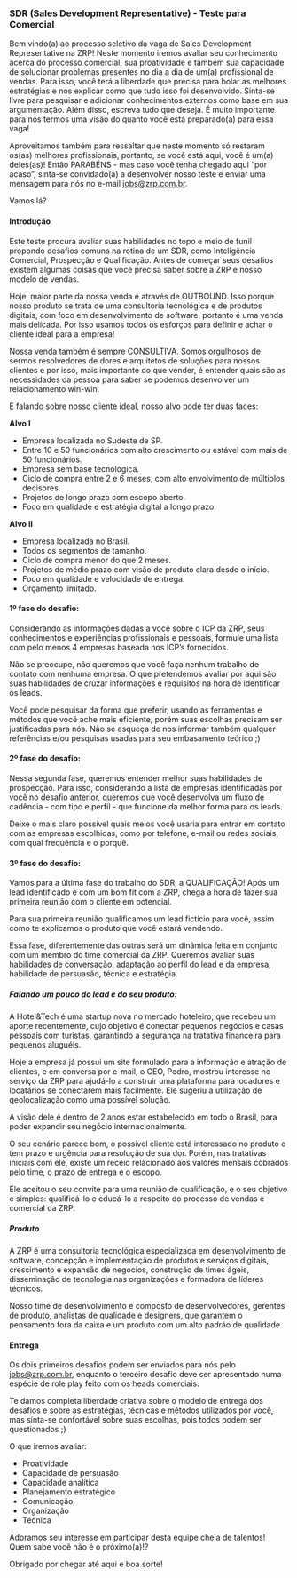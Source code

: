 ### SDR (Sales Development Representative) - Teste para Comercial

Bem vindo(a) ao processo seletivo da vaga de Sales Development Representative na ZRP!
Neste momento iremos avaliar seu conhecimento acerca do processo comercial, sua proatividade e também sua capacidade de solucionar problemas presentes no dia a dia de um(a) profissional de vendas. Para isso, você terá a liberdade que precisa para bolar as melhores estratégias e nos explicar como que tudo isso foi desenvolvido.
Sinta-se livre para pesquisar e adicionar conhecimentos externos como base em sua argumentação. Além disso, escreva tudo que deseja. É muito importante para nós termos uma visão do quanto você está preparado(a) para essa vaga!

Aproveitamos também para ressaltar que neste momento só restaram os(as) melhores profissionais, portanto, se você está aqui, você é um(a) deles(as)! Então PARABÉNS - mas caso você tenha chegado aqui “por acaso”, sinta-se convidado(a) a desenvolver nosso teste e enviar uma mensagem para nós no e-mail jobs@zrp.com.br.

Vamos lá?

#### Introdução

Este teste procura avaliar suas habilidades no topo e meio de funil propondo desafios comuns na rotina de um SDR, como Inteligência Comercial, Prospecção e Qualificação. Antes de começar seus desafios existem algumas coisas que você precisa saber sobre a ZRP e nosso modelo de vendas.

Hoje, maior parte da nossa venda é através de OUTBOUND. Isso porque nosso produto se trata de uma consultoria tecnológica e de produtos digitais, com foco em desenvolvimento de software, portanto é uma venda mais delicada. Por isso usamos todos os esforços para definir e achar o cliente ideal para a empresa!

Nossa venda também é sempre CONSULTIVA. Somos orgulhosos de sermos resolvedores de dores e arquitetos de soluções para nossos clientes e por isso, mais importante do que vender, é entender quais são as necessidades da pessoa para saber se podemos desenvolver um relacionamento win-win.

E falando sobre nosso cliente ideal, nosso alvo pode ter duas faces:

**Alvo I**
- Empresa localizada no Sudeste de SP.
- Entre 10 e 50 funcionários com alto crescimento ou estável com mais de 50 funcionários.
- Empresa sem base tecnológica.
- Ciclo de compra entre 2 e 6 meses, com alto envolvimento de múltiplos decisores.
- Projetos de longo prazo com escopo aberto.
- Foco em qualidade e estratégia digital a longo prazo.

**Alvo II**
- Empresa localizada no Brasil.
- Todos os segmentos de tamanho.
- Ciclo de compra menor do que 2 meses.
- Projetos de médio prazo com visão de produto clara desde o início.
- Foco em qualidade e velocidade de entrega.
- Orçamento limitado.

#### 1º fase do desafio:

Considerando as informações dadas a você sobre o ICP da ZRP, seus conhecimentos e experiências profissionais e pessoais, formule uma lista com pelo menos 4 empresas baseada nos ICP’s fornecidos.

Não se preocupe, não queremos que você faça nenhum trabalho de contato com nenhuma empresa. O que pretendemos avaliar por aqui são suas habilidades de cruzar informações e requisitos na hora de identificar os leads.

Você pode pesquisar da forma que preferir, usando as ferramentas e métodos que você ache mais eficiente, porém suas escolhas precisam ser justificadas para nós. Não se esqueça de nos informar também qualquer referências e/ou pesquisas usadas para seu embasamento teórico ;)

#### 2º fase do desafio:

Nessa segunda fase, queremos entender melhor suas habilidades de prospecção. Para isso, considerando a lista de empresas identificadas por você no desafio anterior, queremos que você desenvolva um fluxo de cadência - com tipo e perfil - que funcione da melhor forma para os leads.

Deixe o mais claro possível quais meios você usaria para entrar em contato com as empresas escolhidas, como por telefone, e-mail ou redes sociais, com qual frequência e o porquê.

#### 3º fase do desafio:

Vamos para a última fase do trabalho do SDR, a QUALIFICAÇÃO! Após um lead identificado e com um bom fit com a ZRP, chega a hora de fazer sua primeira reunião com o cliente em potencial.

Para sua primeira reunião qualificamos um lead fictício para você, assim como te explicamos o produto que você estará vendendo.

Essa fase, diferentemente das outras será um dinâmica feita em conjunto com um membro do time comercial da ZRP. Queremos avaliar suas habilidades de conversação, adaptação ao perfil do lead e da empresa, habilidade de persuasão, técnica e estratégia.

##### Falando um pouco do lead e do seu produto:

A Hotel&Tech é uma startup nova no mercado hoteleiro, que recebeu um aporte recentemente, cujo objetivo é conectar pequenos negócios e casas pessoais com turistas, garantindo a segurança na tratativa financeira para pequenos aluguéis.

Hoje a empresa já possui um site formulado para a informação e atração de clientes, e em conversa por e-mail, o CEO, Pedro, mostrou interesse no serviço da ZRP para ajudá-lo a construir uma plataforma para locadores e locatários se conectarem mais facilmente. Ele sugeriu a utilização de geolocalização como uma possível solução.

A visão dele é dentro de 2 anos estar estabelecido em todo o Brasil, para poder expandir seu negócio internacionalmente.

O seu cenário parece bom, o possível cliente está interessado no produto e tem prazo e urgência para resolução de sua dor. Porém, nas tratativas iniciais com ele, existe um receio relacionado aos valores mensais cobrados pelo time, o prazo de entrega e o escopo.

Ele aceitou o seu convite para uma reunião de qualificação, e o seu objetivo é simples: qualificá-lo e educá-lo a respeito do processo de vendas e comercial da ZRP.

##### Produto

A ZRP é uma consultoria tecnológica especializada em desenvolvimento de software, concepção e implementação de produtos e serviços digitais, crescimento e expansão de negócios, construção de times ágeis, disseminação de tecnologia nas organizações e formadora de líderes técnicos.

Nosso time de desenvolvimento é composto de desenvolvedores, gerentes de produto, analistas de qualidade e designers, que garantem o pensamento fora da caixa e um produto com um alto padrão de qualidade.


#### Entrega

Os dois primeiros desafios podem ser enviados para nós pelo jobs@zrp.com.br, enquanto o terceiro desafio deve ser apresentado numa espécie de role play feito com os heads comerciais.

Te damos completa liberdade criativa sobre o modelo de entrega dos desafios e sobre as estratégias, técnicas e métodos utilizados
por você, mas sinta-se confortável sobre suas escolhas, pois todos podem ser questionados ;)

O que iremos avaliar:

- Proatividade
- Capacidade de persuasão
- Capacidade analítica
- Planejamento estratégico
- Comunicação
- Organização
- Técnica

Adoramos seu interesse em participar desta equipe cheia de talentos! Quem sabe você não é o próximo(a)!?

Obrigado por chegar até aqui e boa sorte!
